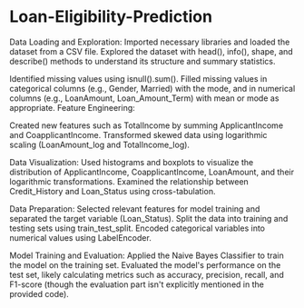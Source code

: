 # Loan-Eligibility-Prediction

Data Loading and Exploration: Imported necessary libraries and loaded the dataset from a CSV file. Explored the dataset with head(), info(), shape, and describe() methods to understand its structure and summary statistics.

Identified missing values using isnull().sum(). Filled missing values in categorical columns (e.g., Gender, Married) with the mode, and in numerical columns (e.g., LoanAmount, Loan_Amount_Term) with mean or mode as appropriate. Feature Engineering:

Created new features such as TotalIncome by summing ApplicantIncome and CoapplicantIncome. Transformed skewed data using logarithmic scaling (LoanAmount_log and TotalIncome_log).

Data Visualization: Used histograms and boxplots to visualize the distribution of ApplicantIncome, CoapplicantIncome, LoanAmount, and their logarithmic transformations. Examined the relationship between Credit_History and Loan_Status using cross-tabulation.

Data Preparation: Selected relevant features for model training and separated the target variable (Loan_Status). Split the data into training and testing sets using train_test_split. Encoded categorical variables into numerical values using LabelEncoder.

Model Training and Evaluation: Applied the Naive Bayes Classifier to train the model on the training set. Evaluated the model's performance on the test set, likely calculating metrics such as accuracy, precision, recall, and F1-score (though the evaluation part isn't explicitly mentioned in the provided code).
